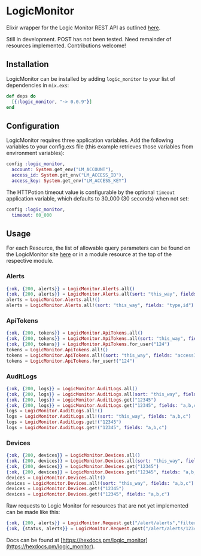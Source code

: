 # LogicMonitor

Elixir wrapper for the Logic Monitor REST API as outlined [here](https://www.logicmonitor.com/support/rest-api-developers-guide/).

Still in development. POST has not been tested. Need remainder of resources implemented. Contributions welcome!

## Installation

LogicMonitor can be installed by adding `logic_monitor` to your list of dependencies in `mix.exs`:

```elixir
def deps do
  [{:logic_monitor, "~> 0.0.9"}]
end
```

## Configuration

LogicMonitor requires three application variables. Add the following variables to your config.exs file (this example retrieves those variables from environment variables):

```elixir
config :logic_monitor,
  account: System.get_env("LM_ACCOUNT"),
  access_id: System.get_env("LM_ACCESS_ID"),
  access_key: System.get_env("LM_ACCESS_KEY")
```

The HTTPotion timeout value is configurable by the optional `timeout` application variable, which defaults to 30_000 (30 seconds) when not set:

```elixir
config :logic_monitor,
  timeout: 60_000
```
## Usage

For each Resource, the list of allowable query parameters can be found on the LogicMonitor site [here](https://www.logicmonitor.com/support/rest-api-developers-guide/overview/) or in a module resource at the top of the respective module.
### Alerts
```elixir
{:ok, {200, alerts}} = LogicMonitor.Alerts.all()
{:ok, {200, alerts}} = LogicMonitor.Alerts.all(sort: "this_way", fields: "type,id")
alerts = LogicMonitor.Alerts.all!()
alerts = LogicMonitor.Alerts.all!(sort: "this_way", fields: "type,id")
```

### ApiTokens
```elixir
{:ok, {200, tokens}} = LogicMonitor.ApiTokens.all()
{:ok, {200, tokens}} = LogicMonitor.ApiTokens.all(sort: "this_way", fields: "accessId,adminName")
{:ok, {200, tokens}} = LogicMonitor.ApiTokens.for_user("124")
tokens = LogicMonitor.ApiTokens.all!()
tokens = LogicMonitor.ApiTokens.all!(sort: "this_way", fields: "accessId,adminName")
tokens = LogicMonitor.ApiTokens.for_user!("124")
```

### AuditLogs
```elixir
{:ok, {200, logs}} = LogicMonitor.AuditLogs.all()
{:ok, {200, logs}} = LogicMonitor.AuditLogs.all(sort: "this_way", fields: "a,b,c")
{:ok, {200, logs}} = LogicMonitor.AuditLogs.get("12345")
{:ok, {200, logs}} = LogicMonitor.AuditLogs.get("12345", fields: "a,b,c")
logs = LogicMonitor.AuditLogs.all!()
logs = LogicMonitor.AuditLogs.all!(sort: "this_way", fields: "a,b,c")
logs = LogicMonitor.AuditLogs.get!("12345")
logs = LogicMonitor.AuditLogs.get!("12345", fields: "a,b,c")
```

### Devices
```elixir
{:ok, {200, devices}} = LogicMonitor.Devices.all()
{:ok, {200, devices}} = LogicMonitor.Devices.all(sort: "this_way", fields: "a,b,c")
{:ok, {200, devices}} = LogicMonitor.Devices.get("12345")
{:ok, {200, devices}} = LogicMonitor.Devices.get("12345", fields: "a,b,c")
devices = LogicMonitor.Devices.all!()
devices = LogicMonitor.Devices.all!(sort: "this_way", fields: "a,b,c")
devices = LogicMonitor.Devices.get!("12345")
devices = LogicMonitor.Devices.get!("12345", fields: "a,b,c")
```

Raw requests to Logic Monitor for resources that are not yet implemented can be made like this:

```elixir
{:ok, {200, alerts}} = LogicMonitor.Request.get("/alert/alerts","filter=type:serviceAlert")
{:ok, {status, alerts}} = LogicMonitor.Request.post("/alert/alerts/1234/ack", "", "{\"ackComment\":\"hello\"}")
```

Docs can be found at [https://hexdocs.pm/logic_monitor](https://hexdocs.pm/logic_monitor).
